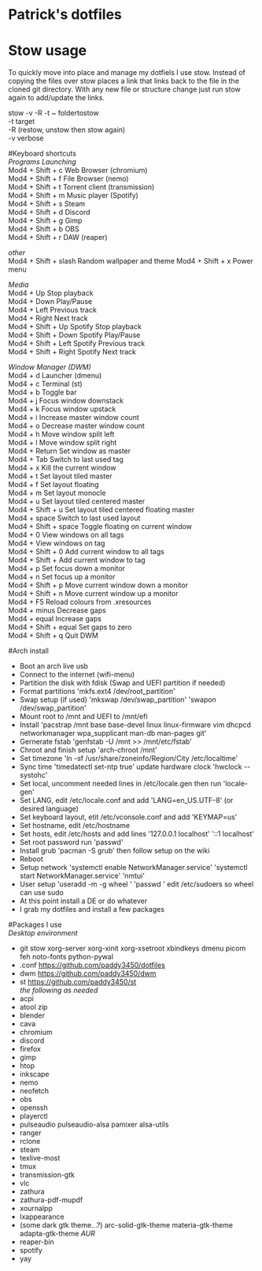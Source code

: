# Patrick's dotfiles
# Stow usage
To quickly move into place and manage my dotfiels I use stow. Instead of copying the files over stow places a link that links back to the file in the cloned git directory. With any new file or structure change just run stow again to add/update the links.  

stow -v -R -t ~ foldertostow  
-t target   
-R (restow, unstow then stow again)  
-v verbose  

#Keyboard shortcuts  
*Programs Launching*  
Mod4 + Shift + c      Web Browser (chromium)  
Mod4 + Shift + f      File Browser (nemo)  
Mod4 + Shift + t      Torrent client (transmission)  
Mod4 + Shift + m      Music player (Spotify)  
Mod4 + Shift + s      Steam  
Mod4 + Shift + d      Discord  
Mod4 + Shift + g      Gimp  
Mod4 + Shift + b      OBS  
Mod4 + Shift + r      DAW (reaper)  

*other*  
Mod4 + Shift + slash 	Random wallpaper and theme
Mod4 + Shift + x	Power menu

*Media*  
Mod4 + Up		Stop playback  
Mod4 + Down		Play/Pause  
Mod4 + Left		Previous track  
Mod4 + Right		Next track  
Mod4 + Shift + Up	Spotify Stop playback  
Mod4 + Shift + Down	Spotify Play/Pause  
Mod4 + Shift + Left	Spotify Previous track  
Mod4 + Shift + Right	Spotify Next track  

*Window Manager (DWM)*  
Mod4 + d		Launcher (dmenu)  
Mod4 + c		Terminal (st)  
Mod4 + b		Toggle bar  
Mod4 + j		Focus window downstack  
Mod4 + k		Focus window upstack  
Mod4 + i		Increase master window count  
Mod4 + o		Decrease master window count  
Mod4 + h		Move window split left  
Mod4 + l		Move window split right  
Mod4 + Return		Set window as master  
Mod4 + Tab		Switch to last used tag  
Mod4 + x		Kill the current window  
Mod4 + t		Set layout tiled master  
Mod4 + f		Set layout floating    
Mod4 + m		Set layout monocle  
Mod4 + u		Set layout tiled centered master  
Mod4 + Shift + u	Set layout tiled centered floating master  
Mod4 + space		Switch to last used layout  
Mod4 + Shift + space	Toggle floating on current window  
Mod4 + 0		View windows on all tags  
Mod4 + <num>		View windows on tag <num>  
Mod4 + Shift + 0	Add current window to all tags  
Mod4 + Shift + <num>	Add current window to tag <num>  
Mod4 + p		Set focus down a monitor  
Mod4 + n		Set focus up a monitor  
Mod4 + Shift + p	Move current window down a monitor  
Mod4 + Shift + n	Move current window up a monitor  
Mod4 + F5		Reload colours from .xresources  
Mod4 + minus		Decrease gaps  
Mod4 + equal		Increase gaps  
Mod4 + Shift + equal	Set gaps to zero  
Mod4 + Shift + q	Quit DWM  

#Arch install
- Boot an arch live usb
- Connect to the internet (wifi-menu)
- Partition the disk with fdisk (Swap and UEFI partition if needed)
- Format partitions 'mkfs.ext4 /dev/root_partition'
- Swap setup (if used) 'mkswap /dev/swap_partition' 'swapon /dev/swap_partition'
- Mount root to /mnt and UEFI to /mnt/efi
- Install 'pacstrap /mnt base base-devel linux linux-firmware vim dhcpcd networkmanager wpa_supplicant man-db man-pages git'
- Gernerate fstab 'genfstab -U /mnt >> /mnt/etc/fstab'
- Chroot and finish setup 'arch-chroot /mnt'
- Set timezone 'ln -sf /usr/share/zoneinfo/Region/City /etc/localtime'
- Sync time 'timedatectl set-ntp true' update hardware clock 'hwclock --systohc'
- Set local, uncomment needed lines in /etc/locale.gen then run 'locale-gen'
- Set LANG, edit /etc/locale.conf and add 'LANG=en_US.UTF-8' (or desired language)
- Set keyboard layout, etit /etc/vconsole.conf and add 'KEYMAP=us'
- Set hostname, edit /etc/hostname
- Set hosts, edit /etc/hosts and add lines '127.0.0.1 localhost' '::1 localhost'
- Set root password run 'passwd'
- Install grub 'pacman -S grub' then follow setup on the wiki
- Reboot
- Setup network 'systemctl enable NetworkManager.service' 'systemctl start NetworkManager.service' 'nmtui'
- User setup 'useradd -m -g wheel <username>' 'passwd <username>' edit /etc/sudoers so wheel can use sudo
- At this point install a DE or do whatever
- I grab my dotfiles and install a few packages

#Packages I use  
 *Desktop environment*
- git stow xorg-server xorg-xinit xorg-xsetroot xbindkeys dmenu picom feh noto-fonts python-pywal
- .conf https://github.com/paddy3450/dotfiles
- dwm https://github.com/paddy3450/dwm
- st https://github.com/paddy3450/st  
*the following as needed*
- acpi
- atool zip
- blender
- cava
- chromium
- discord
- firefox
- gimp
- htop
- inkscape
- nemo
- neofetch
- obs
- openssh
- playerctl
- pulseaudio pulseaudio-alsa pamixer alsa-utils
- ranger
- rclone
- steam
- texlive-most
- tmux
- transmission-gtk
- vlc
- zathura
- zathura-pdf-mupdf
- xournalpp
- lxappearance
- (some dark gtk theme...?) arc-solid-gtk-theme materia-gtk-theme adapta-gtk-theme
*AUR*
- reaper-bin
- spotify
- yay 
